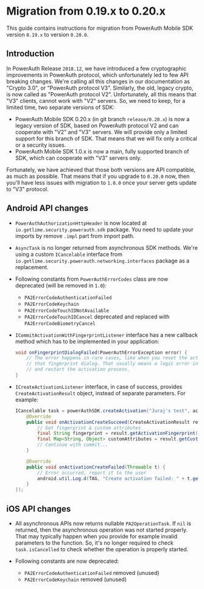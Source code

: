 # Migration from 0.19.x to 0.20.x

This guide contains instructions for migration from PowerAuth Mobile SDK version `0.19.x` to version `0.20.0`.

## Introduction

In PowerAuth Release `2018.12`, we have introduced a few cryptographic improvements in PowerAuth protocol, which unfortunately led to few API breaking changes. We're calling all this changes in our documentation as "Crypto 3.0", or "PowerAuth protocol V3". Similarly, the old, legacy crypto, is now called as "PowerAuth protocol V2". Unfortunately, all this means that "V3" clients, cannot work with "V2" servers. So, we need to keep, for a limited time, two separate versions of SDK:

- PowerAuth Mobile SDK 0.20.x (in git branch `release/0.20.x`) is now a legacy version of SDK, based on PowerAuth protocol V2 and can cooperate with "V2" and "V3" servers. We will provide only a limited support for this branch of SDK. That means that we will fix only a critical or a security issues.
- PowerAuth Mobile SDK 1.0.x is now a main, fully supported branch of SDK, which can cooperate with "V3" servers only.

Fortunately, we have achieved that those both versions are API compatible, as much as possible. That means that if you upgrade to `0.20.0` now, then you'll have less issues with migration to `1.0.0` once your server gets update to "V3" protocol. 

## Android API changes

- `PowerAuthAuthorizationHttpHeader` is now located at `io.getlime.security.powerauth.sdk` package. You need to update your imports by remove `.impl` part from import path.

- `AsyncTask` is no longer returned from asynchronous SDK methods. We're using a custom `ICancelable` interface from `io.getlime.security.powerauth.networking.interfaces` package as a replacement.

- Following constants from `PowerAuthErrorCodes` class are now deprecated (will be removed in `1.0`): 
  - `PA2ErrorCodeAuthenticationFailed`
  - `PA2ErrorCodeKeychain`
  - `PA2ErrorCodeTouchIDNotAvailable` 
  - `PA2ErrorCodeTouchIDCancel` deprecated and replaced with `PA2ErrorCodeBiometryCancel`
  
- `ICommitActivationWithFingerprintListener` interface has a new callback method which has to be implemented in your application:
  ```java
  void onFingerprintDialogFailed(PowerAuthErrorException error) {
      // The error happens in rare cases, like when you reset the activation during a wait for user's interaction with 
      // that fingerprint dialog. That usually means a logic error in your application, so you should print that error
      // and restart the activation process.
  }
  ```

- `ICreateActivationListener` interface, in case of success, provides `CreateActivationResult` object, instead of separate parameters. For example:
  ```java
  ICancelable task = powerAuthSDK.createActivation("Juraj's test", activationCode, new ICreateActivationListener() {
      @Override
      public void onActivationCreateSucceed(CreateActivationResult result) {
          // Get fingerprint & custom attributes
          final String fingerprint = result.getActivationFingerprint();
          final Map<String, Object> customAttributes = result.getCustomActivationAttributes();
          // Continue with commit...
      }

      @Override
      public void onActivationCreateFailed(Throwable t) {
          // Error occurred, report it to the user
          android.util.Log.d(TAG, "Create activation failed: " + t.getLocalizedMessage());
      }
  });
  ```
  

## iOS API changes

- All asynchronous APIs now returns nullable `PA2OperationTask`. If `nil` is returned, then the asynchronous operation was not started properly. That may typically happen when you provide for example invalid parameters to the function. So, it's no longer required to check `task.isCancelled` to check whether the operation is properly started.

- Following constants are now deprecated:
  - `PA2ErrorCodeAuthenticationFailed` removed (unused)
  - `PA2ErrorCodeKeychain` removed (unused)